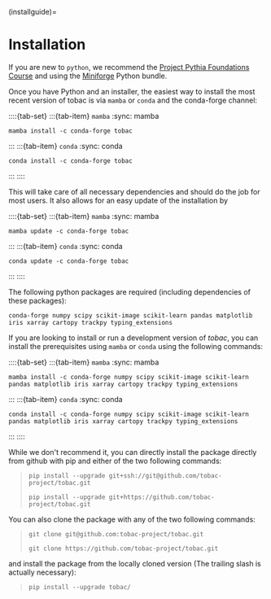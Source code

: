 (installguide)=

# Installation

If you are new to `python`, we recommend the [Project Pythia Foundations Course](https://foundations.projectpythia.org/) and using the [Miniforge](https://conda-forge.org/download/) Python bundle.

Once you have Python and an installer, the easiest way to install the most recent version of tobac is via `mamba` or `conda` and the conda-forge channel:

::::{tab-set}
:::{tab-item} `mamba`
:sync: mamba
```shell
mamba install -c conda-forge tobac
```
:::
:::{tab-item} `conda`
:sync: conda
```shell
conda install -c conda-forge tobac
```
:::
::::

This will take care of all necessary dependencies and should do the job for most users. It also allows for an easy update of the installation by

::::{tab-set}
:::{tab-item} `mamba`
:sync: mamba
```shell
mamba update -c conda-forge tobac
```
:::
:::{tab-item} `conda`
:sync: conda
```shell
conda update -c conda-forge tobac
```
:::
::::

The following python packages are required (including dependencies of these packages):

`conda-forge numpy scipy scikit-image scikit-learn pandas matplotlib iris xarray cartopy trackpy typing_extensions`

If you are looking to install or run a development version of *tobac*, you can install the prerequisites using `mamba` or `conda` using the following commands:

::::{tab-set}
:::{tab-item} `mamba`
:sync: mamba
```shell
mamba install -c conda-forge numpy scipy scikit-image scikit-learn pandas matplotlib iris xarray cartopy trackpy typing_extensions
```
:::
:::{tab-item} `conda`
:sync: conda
```shell
conda install -c conda-forge numpy scipy scikit-image scikit-learn pandas matplotlib iris xarray cartopy trackpy typing_extensions
```
:::
::::


While we don't recommend it, you can directly install the package directly from github with pip and either of the two following commands:

> `pip install --upgrade git+ssh://git@github.com/tobac-project/tobac.git`
>
> `pip install --upgrade git+https://github.com/tobac-project/tobac.git`

You can also clone the package with any of the two following commands:

> `git clone git@github.com:tobac-project/tobac.git`
>
> `git clone https://github.com/tobac-project/tobac.git`

and install the package from the locally cloned version (The trailing slash is actually necessary):

> `pip install --upgrade tobac/`

